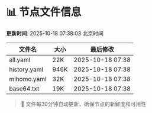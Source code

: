 # 📊 节点文件信息

**更新时间**: 2025-10-18 07:38:03 北京时间

| 文件名 | 大小 | 最后修改 |
|--------|------|----------|
| all.yaml | 22K | 2025-10-18 07:38 |
| history.yaml | 946K | 2025-10-18 07:38 |
| mihomo.yaml | 32K | 2025-10-18 07:38 |
| base64.txt | 19K | 2025-10-18 07:38 |

> 🔄 文件每30分钟自动更新，确保节点的新鲜度和可用性
